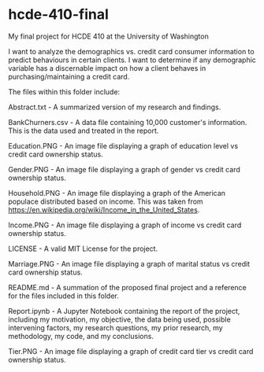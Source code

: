 # hcde-410-final
My final project for HCDE 410 at the University of Washington




I want to analyze the demographics vs. credit card consumer information to predict behaviours in certain clients. I want to determine if any demographic variable has a discernable impact on how a client behaves in purchasing/maintaining a credit card.



The files within this folder include:


Abstract.txt - A summarized version of my research and findings.

BankChurners.csv - A data file containing 10,000 customer's information. This is the data used and treated in the report.

Education.PNG - An image file displaying a graph of education level vs credit card ownership status.

Gender.PNG - An image file displaying a graph of gender vs credit card ownership status.

Household.PNG - An image file displaying a graph of the American populace distributed based on income. This was taken from https://en.wikipedia.org/wiki/Income_in_the_United_States.

Income.PNG - An image file displaying a graph of income vs credit card ownership status.

LICENSE - A valid MIT License for the project.

Marriage.PNG - An image file displaying a graph of marital status vs credit card ownership status.

README.md - A summation of the proposed final project and a reference for the files included in this folder.

Report.ipynb - A Jupyter Notebook containing the report of the project, including my motivation, my objective, the data being used, possible intervening factors, my research questions, my prior research, my methodology, my code, and my conclusions.

Tier.PNG - An image file displaying a graph of credit card tier vs credit card ownership status.
